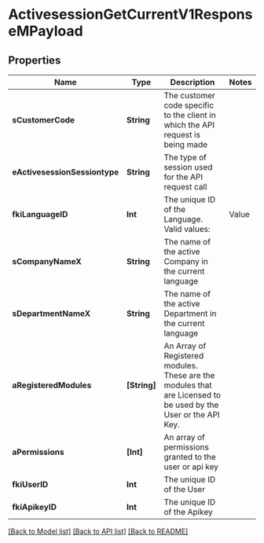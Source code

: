 # ActivesessionGetCurrentV1ResponseMPayload

## Properties
Name | Type | Description | Notes
------------ | ------------- | ------------- | -------------
**sCustomerCode** | **String** | The customer code specific to the client in which the API request is being made | 
**eActivesessionSessiontype** | **String** | The type of session used for the API request call | 
**fkiLanguageID** | **Int** | The unique ID of the Language.  Valid values:  |Value|Description| |-|-| |1|French| |2|English| | 
**sCompanyNameX** | **String** | The name of the active Company in the current language | 
**sDepartmentNameX** | **String** | The name of the active Department in the current language | 
**aRegisteredModules** | **[String]** | An Array of Registered modules.  These are the modules that are Licensed to be used by the User or the API Key. | 
**aPermissions** | **[Int]** | An array of permissions granted to the user or api key | 
**fkiUserID** | **Int** | The unique ID of the User | 
**fkiApikeyID** | **Int** | The unique ID of the Apikey | 

[[Back to Model list]](../README.md#documentation-for-models) [[Back to API list]](../README.md#documentation-for-api-endpoints) [[Back to README]](../README.md)


